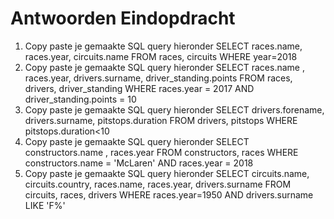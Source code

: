 # Antwoorden Eindopdracht

1. Copy paste je gemaakte SQL query hieronder
   SELECT races.name, races.year, circuits.name FROM races, circuits WHERE year=2018
2. Copy paste je gemaakte SQL query hieronder
   SELECT races.name , races.year, drivers.surname, driver_standing.points FROM races, drivers, driver_standing WHERE races.year = 2017 AND driver_standing.points = 10
3. Copy paste je gemaakte SQL query hieronder
   SELECT drivers.forename, drivers.surname, pitstops.duration FROM drivers, pitstops WHERE pitstops.duration<10
4. Copy paste je gemaakte SQL query hieronder
   SELECT constructors.name , races.year FROM constructors, races WHERE constructors.name = 'McLaren' AND races.year = 2018
5. Copy paste je gemaakte SQL query hieronder
   SELECT circuits.name, circuits.country, races.name, races.year, drivers.surname FROM circuits, races, drivers WHERE races.year=1950 AND drivers.surname LIKE 'F%'
